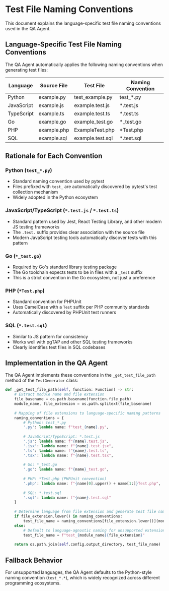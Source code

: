 # Test File Naming Conventions

This document explains the language-specific test file naming conventions used in the QA Agent.

## Language-Specific Test File Naming Conventions

The QA Agent automatically applies the following naming conventions when generating test files:

| Language | Source File | Test File | Naming Convention |
|----------|-------------|-----------|-------------------|
| Python | example.py | test_example.py | test_*.py |
| JavaScript | example.js | example.test.js | *.test.js |
| TypeScript | example.ts | example.test.ts | *.test.ts |
| Go | example.go | example_test.go | *_test.go |
| PHP | example.php | ExampleTest.php | *Test.php |
| SQL | example.sql | example.test.sql | *.test.sql |

## Rationale for Each Convention

### Python (`test_*.py`)
- Standard naming convention used by pytest
- Files prefixed with `test_` are automatically discovered by pytest's test collection mechanism
- Widely adopted in the Python ecosystem

### JavaScript/TypeScript (`*.test.js` / `*.test.ts`)
- Standard pattern used by Jest, React Testing Library, and other modern JS testing frameworks
- The `.test.` suffix provides clear association with the source file
- Modern JavaScript testing tools automatically discover tests with this pattern

### Go (`*_test.go`)
- Required by Go's standard library testing package
- The Go toolchain expects tests to be in files with a `_test` suffix
- This is a strict convention in the Go ecosystem, not just a preference

### PHP (`*Test.php`)
- Standard convention for PHPUnit
- Uses CamelCase with a `Test` suffix per PHP community standards
- Automatically discovered by PHPUnit test runners

### SQL (`*.test.sql`)
- Similar to JS pattern for consistency
- Works well with pgTAP and other SQL testing frameworks
- Clearly identifies test files in SQL codebases

## Implementation in the QA Agent

The QA Agent implements these conventions in the `_get_test_file_path` method of the `TestGenerator` class:

```python
def _get_test_file_path(self, function: Function) -> str:
    # Extract module name and file extension
    file_basename = os.path.basename(function.file_path)
    module_name, file_extension = os.path.splitext(file_basename)
    
    # Mapping of file extensions to language-specific naming patterns
    naming_conventions = {
        # Python: test_*.py
        '.py': lambda name: f"test_{name}.py",
        
        # JavaScript/TypeScript: *.test.js
        '.js': lambda name: f"{name}.test.js",
        '.jsx': lambda name: f"{name}.test.jsx",
        '.ts': lambda name: f"{name}.test.ts",
        '.tsx': lambda name: f"{name}.test.tsx",
        
        # Go: *_test.go
        '.go': lambda name: f"{name}_test.go",
        
        # PHP: *Test.php (PHPUnit convention)
        '.php': lambda name: f"{name[0].upper() + name[1:]}Test.php",
        
        # SQL: *.test.sql
        '.sql': lambda name: f"{name}.test.sql"
    }
    
    # Determine language from file extension and generate test file name
    if file_extension.lower() in naming_conventions:
        test_file_name = naming_conventions[file_extension.lower()](module_name)
    else:
        # Default to language-agnostic naming for unsupported extensions
        test_file_name = f"test_{module_name}{file_extension}"
    
    return os.path.join(self.config.output_directory, test_file_name)
```

## Fallback Behavior

For unsupported languages, the QA Agent defaults to the Python-style naming convention (`test_*.*`), which is widely recognized across different programming ecosystems.